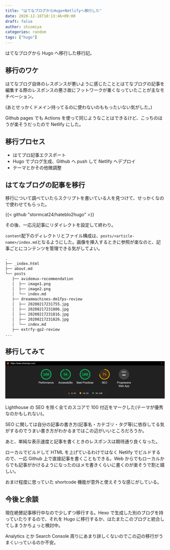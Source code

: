 ```yaml
---
title: "はてなブログからHugo+Netlifyへ移行した"
date: 2020-12-16T10:13:46+09:00
draft: false
author: shiomiya
categories: random
tags: ["hugo"]
---
```


はてなブログから Hugo へ移行した移行記。

## 移行のワケ

はてなブログ自体のレスポンスが悪いように感じたこととはてなブログの記事を編集する際のレスポンスの悪さ故にフットワークが重くなっていたことが主なモチベーション。

(あとせっかくドメイン持ってるのに使わないのももったいない気がした。)

Github pages でも Actions を使って同じようなことはできるけど、こっちのほうが楽そうだったので Netlify にした。

## 移行プロセス

- はてブロ記事エクスポート
- Hugo でブログ生成、Github へ push して Netlify へデプロイ
- テーマとかその他微調整

## はてなブログの記事を移行

移行について調べていたらスクリプトを書いている人を見つけて、せっかくなので使わせてもらった。

{{< github "stormcat24/hateblo2hugo" >}}

その後、一応元記事にリダイレクトを設定して終わり。

`content`配下のディレクトリとファイル構成は、`posts/<article-name>/index.md`となるようにした。画像を挿入するときに参照が楽なのと、記事ごとにコンテンツを管理できる気がしてよい。

```
.
├── _index.html
├── about.md
└── posts
   ├── avidemux-recommendation
   │  ├── image1.png
   │  ├── image2.png
   │  └── index.md
   ├── dreammachines-dm1fps-review
   │  ├── 20200217231755.jpg
   │  ├── 20200217231806.jpg
   │  ├── 20200217231816.jpg
   │  ├── 20200217231826.jpg
   │  └── index.md
   ├── extrfy-gp2-review
...
```

## 移行してみて

![](Lighthouse-Report.png)

Lighthouse の SEO を除く全てのスコアで 100 付近をマークした(テーマが優秀なのかもしれない)。

SEO に関しては自分の記事の書き方(記事名・カテゴリ・タグ等)に依存してる気がするのでうまい書き方がわかるまではこの辺がいいところだろうか。

あと、単純な表示速度と記事を書くときのレスポンスは期待通り良くなった。

ローカルでビルドして HTML を上げているわけではなく Netlify でビルドするので、一応 Github 上で直接記事を書くこともできる。Web からでもローカルからでも記事がかけるようになったのはメモ書きくらいに書くのが楽そうで割と嬉しい。

おまけ程度に思っていた shortcode 機能が意外と使えそうな感じがしている。

## 今後と余談

現在絶賛記事移行中なので少しずつ移行する。Hexo で生成した別のブログを持っていたりするので、それを Hugo に移行するか、はたまたこのブログと統合してしまうかちょっと検討中。

Analytics とか Search Console 周りにあまり詳しくないのでこの辺の移行がうまくいっているのか不安。

